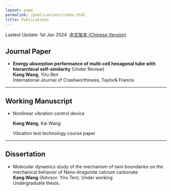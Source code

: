 ```yaml
---
layout: page
permalink: /publications/index.html
title: Publications
---
```


Lastest Update: 1st Jan 2024&nbsp;  [中文版本 (Chinese Version)](https://caihanlin.com/file/publications-zh/)

## Journal Paper

- **Energy absorption performance of multi-cell hexagonal tube with hierarchical self-similarity** (Under Review)<br>**Kang Wang**, *Yiru Ren*<br>International Journal of Crashworthiness, Taylor& Francis<br>

---

## Working Manuscript

- Nonlinear vibration control device<br>

  **Kang Wang**, Kai Wang<br>

  Vibration test technology course paper<br>

---

## Dissertation

- Molecular dynamics study of the mechanism of twin boundaries on the mechanical behavior of Nano-Aragonite calcium carbonate<br>**Kang Wang** (Advisor: Yiru Ten). Under working<br>Undergraduate thesis.
